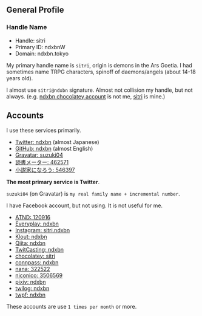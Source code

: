 ## General Profile

### Handle Name

- Handle: sitri
- Primary ID: ndxbnW
- Domain: ndxbn.tokyo

My primary handle name is `sitri`, origin is demons in the Ars Goetia. I had sometimes name TRPG characters, spinoff of daemons/angels (about 14-18 years old).

I almost use `sitri@ndxbn` signature. 
Almost not collision my handle, but not always. (e.g. [ndxbn chocolatey account](https://chocolatey.org/profiles/ndxbn) is not me, [sitri](https://chocolatey.org/profiles/sitri) is mine.)

## Accounts
I use these services primarily.

- [Twitter: ndxbn](https://twitter.com/ndxbn) (almost Japanese)
- [GitHub: ndxbn](https://github.com/ndxbn) (almost English)
- [Gravatar: suzuki04](https://ja.gravatar.com/suzukik04)
- [読書メーター: 462571](https://bookmeter.com/users/462571)
- [小説家になろう: 546397](https://mypage.syosetu.com/546397/)

**The most primary service is Twitter**.

`suzuki04` (on Gravatar) is `my real family name + incremental number`.

I have Facebook account, but not using. It is not useful for me.

- [ATND: 120916](https://atnd.org/users/120916)
- [Everyplay: ndxbn](https://everyplay.com/ndxbn)
- [Instagram: sitri.ndxbn](https://www.instagram.com/sitri.ndxbn/) 
- [Klout: ndxbn](https://klout.com/#/ndxbn)
- [Qiita: ndxbn](https://qiita.com/ndxbn)
- [TwitCasting: ndxbn](https://twitcasting.tv/ndxbn/) 
- [chocolatey: sitri](https://chocolatey.org/profiles/sitri)
- [connpass: ndxbn](https://connpass.com/user/ndxbn/)
- [nana: 322522](https://nana-music.com/users/322522/)
- [niconico: 3506569](http://www.nicovideo.jp/user/3506569)
- [pixiv: ndxbn](https://pixiv.me/ndxbn)
- [twilog: ndxbn](http://twilog.org/ndxbn)
- [twpf: ndxbn](http://twpf.jp/ndxbn)

These accounts are use `1 times per month` or more.
